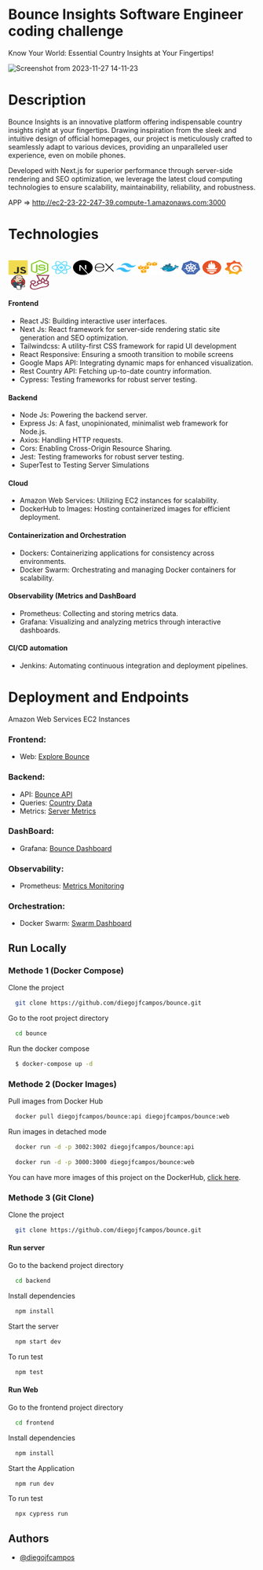 # Bounce Insights Software Engineer coding challenge
Know Your World: Essential Country Insights at Your Fingertips!

![Screenshot from 2023-11-27 14-11-23](https://github.com/diegojfcampos/bounce/assets/52011695/a707e6dd-8d7c-4237-9222-67f8acf8dc7f)

# Description

Bounce Insights is an innovative platform offering indispensable country insights right at your fingertips. Drawing inspiration from the sleek and intuitive design of official homepages, our project is meticulously crafted to seamlessly adapt to various devices, providing an unparalleled user experience, even on mobile phones.

Developed with Next.js for superior performance through server-side rendering and SEO optimization, we leverage the latest cloud computing technologies to ensure scalability, maintainability, reliability, and robustness.

 APP => http://ec2-23-22-247-39.compute-1.amazonaws.com:3000

# Technologies
<div style="display: inline_block"><br> 
	
  <img align="center" alt="Diego-Python" height="30" width="40" src="https://raw.githubusercontent.com/devicons/devicon/master/icons/javascript/javascript-original.svg">  
  <img align="center" alt="Diego-HTML" height="30" width="40" src="https://raw.githubusercontent.com/devicons/devicon/master/icons/nodejs/nodejs-original.svg">
  <img align="center" alt="Diego-CSS" height="30" width="40" src="https://raw.githubusercontent.com/devicons/devicon/master/icons/react/react-original.svg">
  <img align="center" alt="Diego-CSS" height="30" width="40" src="https://raw.githubusercontent.com/devicons/devicon/master/icons/nextjs/nextjs-original.svg">
  <img align="center" alt="Diego-CSS" height="30" width="40" src="https://raw.githubusercontent.com/devicons/devicon/master/icons/express/express-original.svg">
  <img align="center" alt="Diego-CSS" height="30" width="40" src="https://raw.githubusercontent.com/devicons/devicon/master/icons/tailwindcss/tailwindcss-plain.svg"> 
  <img align="center" alt="Diego-CSS" height="30" width="40" src="https://raw.githubusercontent.com/devicons/devicon/master/icons/amazonwebservices/amazonwebservices-original.svg">  
  <img align="center" alt="Diego-CSS" height="30" width="40" src="https://raw.githubusercontent.com/devicons/devicon/master/icons/docker/docker-original.svg">
  <img align="center" alt="Diego-CSS" height="30" width="40" src="https://raw.githubusercontent.com/devicons/devicon/master/icons/kubernetes/kubernetes-plain.svg">
  <img align="center" alt="Diego-CSS" height="30" width="40" src="https://raw.githubusercontent.com/devicons/devicon/master/icons/prometheus/prometheus-original.svg">
  <img align="center" alt="Diego-CSS" height="30" width="40" src="https://raw.githubusercontent.com/devicons/devicon/master/icons/grafana/grafana-original.svg">
  <img align="center" alt="Diego-CSS" height="30" width="40" src="https://raw.githubusercontent.com/devicons/devicon/master/icons/jenkins/jenkins-original.svg">
  <img align="center" alt="Diego-CSS" height="30" width="40" src="https://raw.githubusercontent.com/devicons/devicon/master/icons/jest/jest-plain.svg">
  
</div>


#### Frontend
  - React JS: Building interactive user interfaces.
  - Next Js:  React framework for server-side rendering static site generation and SEO optimization.
  - Tailwindcss: A utility-first CSS framework for rapid UI development
  - React Responsive: Ensuring a smooth transition to mobile screens
  - Google Maps API: Integrating dynamic maps for enhanced visualization.
  - Rest Country API: Fetching up-to-date country information.
  - Cypress: Testing frameworks for robust server testing.

#### Backend
  - Node Js: Powering the backend server.
  - Express Js: A fast, unopinionated, minimalist web framework for Node.js.
  - Axios: Handling HTTP requests.
  - Cors: Enabling Cross-Origin Resource Sharing.
  - Jest: Testing frameworks for robust server testing.
  - SuperTest to Testing Server Simulations

#### Cloud
  - Amazon Web Services: Utilizing EC2 instances for scalability.
  - DockerHub to Images: Hosting containerized images for efficient deployment.

#### Containerization and Orchestration
  - Dockers: Containerizing applications for consistency across environments.
  - Docker Swarm: Orchestrating and managing Docker containers for scalability.
    
#### Observability (Metrics and DashBoard
   - Prometheus: Collecting and storing metrics data. 	
   - Grafana: Visualizing and analyzing metrics through interactive dashboards.

#### CI/CD automation
   - Jenkins: Automating continuous integration and deployment pipelines.

# Deployment and Endpoints

Amazon Web Services EC2 Instances 

### Frontend:
  - Web: [Explore Bounce](http://ec2-23-22-247-39.compute-1.amazonaws.com:3000)
  
### Backend:
  - API: [Bounce API](http://ec2-50-17-134-49.compute-1.amazonaws.com:3002)
  - Queries: [Country Data](http://ec2-50-17-134-49.compute-1.amazonaws.com:3002/api/country/get/ireland)
  - Metrics: [Server Metrics](http://ec2-50-17-134-49.compute-1.amazonaws.com:3002/metrics)

### DashBoard:
  - Grafana: [Bounce Dashboard](http://3.80.63.121:3001/d/b581cb3e-bcae-481b-bb04-dccfd7f72dc4/bounce?orgId=1)
    
### Observability:
  - Prometheus: [Metrics Monitoring](https://ec2-34-228-143-25.compute-1.amazonaws.com:9090/graph)
    
### Orchestration:
  - Docker Swarm: [Swarm Dashboard](http://ec2-54-165-129-177.compute-1.amazonaws.com:9000/)

## Run Locally

### Methode 1 (Docker Compose)

Clone the project

```bash
  git clone https://github.com/diegojfcampos/bounce.git
```
Go to the root project directory

```bash
  cd bounce
```
Run the docker compose

```bash
  $ docker-compose up -d
```
### Methode 2 (Docker Images)

Pull images from Docker Hub

```bash
  docker pull diegojfcampos/bounce:api diegojfcampos/bounce:web
```
Run images in detached mode

```bash
  docker run -d -p 3002:3002 diegojfcampos/bounce:api 
```
```bash
  docker run -d -p 3000:3000 diegojfcampos/bounce:web
```
You can have more images of this project on the DockerHub, [click here](https://hub.docker.com/repository/docker/diegojfcampos/bounce/tags?page=1&ordering=last_updated).


### Methode 3 (Git Clone)

Clone the project

```bash
  git clone https://github.com/diegojfcampos/bounce.git
```
#### Run server
Go to the backend project directory

```bash
  cd backend
```

Install dependencies

```bash
  npm install
```

Start the server

```bash
  npm start dev
```
To run test

```bash
  npm test
```
#### Run Web
Go to the frontend project directory

```bash
  cd frontend
```

Install dependencies

```bash
  npm install
```

Start the Application 

```bash
  npm run dev
```
To run test

```bash
  npx cypress run
```
## Authors

- [@diegojfcampos](https://www.github.com/diegojfcampos)

